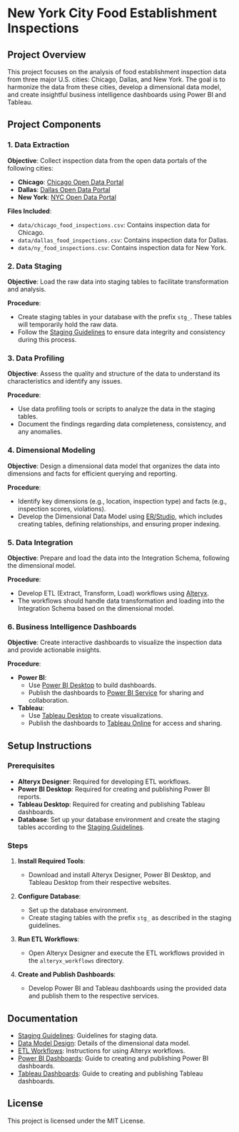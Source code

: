 # New York City Food Establishment Inspections

## Project Overview

This project focuses on the analysis of food establishment inspection data from three major U.S. cities: Chicago, Dallas, and New York. The goal is to harmonize the data from these cities, develop a dimensional data model, and create insightful business intelligence dashboards using Power BI and Tableau.

## Project Components

### 1. Data Extraction

**Objective**: Collect inspection data from the open data portals of the following cities:

- **Chicago**: [Chicago Open Data Portal](https://data.cityofchicago.org/)
- **Dallas**: [Dallas Open Data Portal](https://data.dallascityhall.com/)
- **New York**: [NYC Open Data Portal](https://opendata.cityofnewyork.us/)

**Files Included**:
- `data/chicago_food_inspections.csv`: Contains inspection data for Chicago.
- `data/dallas_food_inspections.csv`: Contains inspection data for Dallas.
- `data/ny_food_inspections.csv`: Contains inspection data for New York.

### 2. Data Staging

**Objective**: Load the raw data into staging tables to facilitate transformation and analysis.

**Procedure**:
- Create staging tables in your database with the prefix `stg_`. These tables will temporarily hold the raw data.
- Follow the [Staging Guidelines](docs/staging_guidelines.md) to ensure data integrity and consistency during this process.

### 3. Data Profiling

**Objective**: Assess the quality and structure of the data to understand its characteristics and identify any issues.

**Procedure**:
- Use data profiling tools or scripts to analyze the data in the staging tables.
- Document the findings regarding data completeness, consistency, and any anomalies.

### 4. Dimensional Modeling

**Objective**: Design a dimensional data model that organizes the data into dimensions and facts for efficient querying and reporting.

**Procedure**:
- Identify key dimensions (e.g., location, inspection type) and facts (e.g., inspection scores, violations).
- Develop the Dimensional Data Model using [ER/Studio](https://www.idera.com/er-studio-data-architect), which includes creating tables, defining relationships, and ensuring proper indexing.

### 5. Data Integration

**Objective**: Prepare and load the data into the Integration Schema, following the dimensional model.

**Procedure**:
- Develop ETL (Extract, Transform, Load) workflows using [Alteryx](https://www.alteryx.com/).
- The workflows should handle data transformation and loading into the Integration Schema based on the dimensional model.

### 6. Business Intelligence Dashboards

**Objective**: Create interactive dashboards to visualize the inspection data and provide actionable insights.

**Procedure**:
- **Power BI**:
  - Use [Power BI Desktop](https://powerbi.microsoft.com/desktop/) to build dashboards.
  - Publish the dashboards to [Power BI Service](https://app.powerbi.com/) for sharing and collaboration.
- **Tableau**:
  - Use [Tableau Desktop](https://www.tableau.com/products/desktop) to create visualizations.
  - Publish the dashboards to [Tableau Online](https://www.tableau.com/products/tableau-online) for access and sharing.

## Setup Instructions

### Prerequisites

- **Alteryx Designer**: Required for developing ETL workflows.
- **Power BI Desktop**: Required for creating and publishing Power BI reports.
- **Tableau Desktop**: Required for creating and publishing Tableau dashboards.
- **Database**: Set up your database environment and create the staging tables according to the [Staging Guidelines](docs/staging_guidelines.md).

### Steps

1. **Install Required Tools**:
   - Download and install Alteryx Designer, Power BI Desktop, and Tableau Desktop from their respective websites.

2. **Configure Database**:
   - Set up the database environment.
   - Create staging tables with the prefix `stg_` as described in the staging guidelines.

3. **Run ETL Workflows**:
   - Open Alteryx Designer and execute the ETL workflows provided in the `alteryx_workflows` directory.

4. **Create and Publish Dashboards**:
   - Develop Power BI and Tableau dashboards using the provided data and publish them to the respective services.

## Documentation

- [Staging Guidelines](docs/staging_guidelines.md): Guidelines for staging data.
- [Data Model Design](docs/data_model_design.md): Details of the dimensional data model.
- [ETL Workflows](docs/etl_workflows.md): Instructions for using Alteryx workflows.
- [Power BI Dashboards](docs/powerbi_dashboards.md): Guide to creating and publishing Power BI dashboards.
- [Tableau Dashboards](docs/tableau_dashboards.md): Guide to creating and publishing Tableau dashboards.


## License

This project is licensed under the MIT License. 
